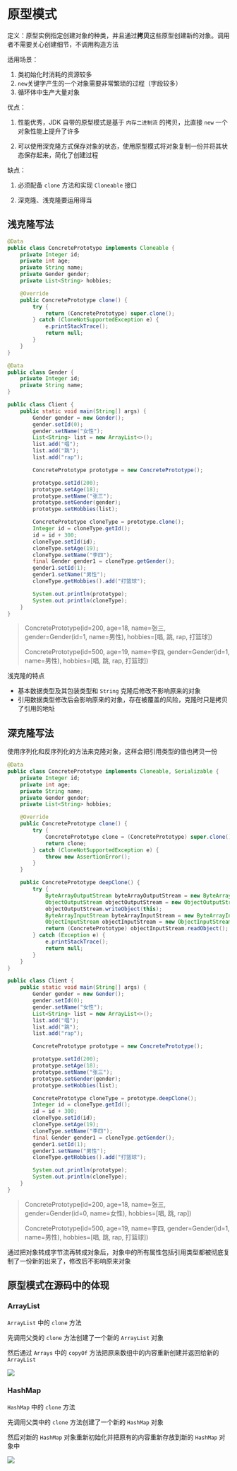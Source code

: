 # 原型模式

定义：原型实例指定创建对象的种类，并且通过**拷贝**这些原型创建新的对象。调用者不需要关心创建细节，不调用构造方法

适用场景：

1. 类初始化时消耗的资源较多
2. `new`关键字产生的一个对象需要非常繁琐的过程（字段较多）
3. 循环体中生产大量对象

优点：

1. 性能优秀，JDK 自带的原型模式是基于 `内存二进制流` 的拷贝，比直接 `new` 一个对象性能上提升了许多

2. 可以使用深克隆方式保存对象的状态，使用原型模式将对象复制一份并将其状态保存起来，简化了创建过程

缺点：

1. 必须配备 `clone` 方法和实现 `Cloneable` 接口

2. 深克隆、浅克隆要运用得当



## 浅克隆写法

```java
@Data
public class ConcretePrototype implements Cloneable {
    private Integer id;
    private int age;
    private String name;
    private Gender gender;
    private List<String> hobbies;

    @Override
    public ConcretePrototype clone() {
        try {
            return (ConcretePrototype) super.clone();
        } catch (CloneNotSupportedException e) {
            e.printStackTrace();
            return null;
        }
    }
}
```

```java
@Data
public class Gender {
    private Integer id;
    private String name;
}
```

```java
public class Client {
    public static void main(String[] args) {
        Gender gender = new Gender();
        gender.setId(0);
        gender.setName("女性");
        List<String> list = new ArrayList<>();
        list.add("唱");
        list.add("跳");
        list.add("rap");

        ConcretePrototype prototype = new ConcretePrototype();

        prototype.setId(200);
        prototype.setAge(18);
        prototype.setName("张三");
        prototype.setGender(gender);
        prototype.setHobbies(list);

        ConcretePrototype cloneType = prototype.clone();
        Integer id = cloneType.getId();
        id = id + 300;
        cloneType.setId(id);
        cloneType.setAge(19);
        cloneType.setName("李四");
        final Gender gender1 = cloneType.getGender();
        gender1.setId(1);
        gender1.setName("男性");
        cloneType.getHobbies().add("打篮球");

        System.out.println(prototype);
        System.out.println(cloneType);
    }
}
```

> ConcretePrototype(id=200, age=18, name=张三, gender=Gender(id=1, name=男性), hobbies=[唱, 跳, rap, 打篮球])
>
> ConcretePrototype(id=500, age=19, name=李四, gender=Gender(id=1, name=男性), hobbies=[唱, 跳, rap, 打篮球])

浅克隆的特点

- 基本数据类型及其包装类型和 `String` 克隆后修改不影响原来的对象
- 引用数据类型修改后会影响原来的对象，存在被覆盖的风险，克隆时只是拷贝了引用的地址



## 深克隆写法

使用序列化和反序列化的方法来克隆对象，这样会把引用类型的值也拷贝一份

```java
@Data
public class ConcretePrototype implements Cloneable, Serializable {
    private Integer id;
    private int age;
    private String name;
    private Gender gender;
    private List<String> hobbies;

    @Override
    public ConcretePrototype clone() {
        try {
            ConcretePrototype clone = (ConcretePrototype) super.clone();
            return clone;
        } catch (CloneNotSupportedException e) {
            throw new AssertionError();
        }
    }

    public ConcretePrototype deepClone() {
        try {
            ByteArrayOutputStream byteArrayOutputStream = new ByteArrayOutputStream();
            ObjectOutputStream objectOutputStream = new ObjectOutputStream(byteArrayOutputStream);
            objectOutputStream.writeObject(this);
            ByteArrayInputStream byteArrayInputStream = new ByteArrayInputStream(byteArrayOutputStream.toByteArray());
            ObjectInputStream objectInputStream = new ObjectInputStream(byteArrayInputStream);
            return (ConcretePrototype) objectInputStream.readObject();
        } catch (Exception e) {
            e.printStackTrace();
            return null;
        }
    }
}
```

```java
public class Client {
    public static void main(String[] args) {
        Gender gender = new Gender();
        gender.setId(0);
        gender.setName("女性");
        List<String> list = new ArrayList<>();
        list.add("唱");
        list.add("跳");
        list.add("rap");

        ConcretePrototype prototype = new ConcretePrototype();

        prototype.setId(200);
        prototype.setAge(18);
        prototype.setName("张三");
        prototype.setGender(gender);
        prototype.setHobbies(list);

        ConcretePrototype cloneType = prototype.deepClone();
        Integer id = cloneType.getId();
        id = id + 300;
        cloneType.setId(id);
        cloneType.setAge(19);
        cloneType.setName("李四");
        final Gender gender1 = cloneType.getGender();
        gender1.setId(1);
        gender1.setName("男性");
        cloneType.getHobbies().add("打篮球");

        System.out.println(prototype);
        System.out.println(cloneType);
    }
}
```

> ConcretePrototype(id=200, age=18, name=张三, gender=Gender(id=0, name=女性), hobbies=[唱, 跳, rap])
>
> ConcretePrototype(id=500, age=19, name=李四, gender=Gender(id=1, name=男性), hobbies=[唱, 跳, rap, 打篮球])

通过把对象转成字节流再转成对象后，对象中的所有属性包括引用类型都被彻底复制了一份新的出来了，修改后不影响原来对象



## 原型模式在源码中的体现

### ArrayList

`ArrayList` 中的 `clone` 方法

先调用父类的 `clone` 方法创建了一个新的 `ArrayList` 对象

然后通过 `Arrays` 中的 `copyOf` 方法把原来数组中的内容重新创建并返回给新的 `ArrayList`

![](https://wingbun-notes-image.oss-cn-guangzhou.aliyuncs.com/images/20210917224228.png)



### HashMap

`HashMap` 中的 `clone` 方法

先调用父类中的 `clone` 方法创建了一个新的 `HashMap` 对象

然后对新的 `HashMap` 对象重新初始化并把原有的内容重新存放到新的 `HashMap` 对象中

![](https://wingbun-notes-image.oss-cn-guangzhou.aliyuncs.com/images/20210917224211.png)



